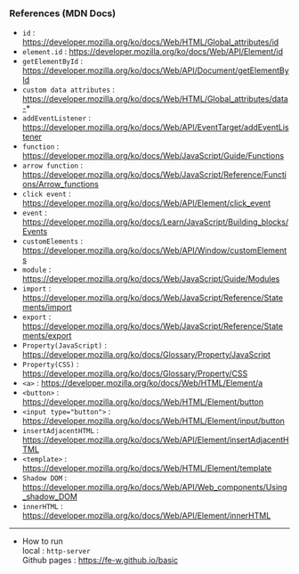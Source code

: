 ### References (MDN Docs) 

- `id` : https://developer.mozilla.org/ko/docs/Web/HTML/Global_attributes/id
- `element.id` : https://developer.mozilla.org/ko/docs/Web/API/Element/id
- `getElementById` : https://developer.mozilla.org/ko/docs/Web/API/Document/getElementById
- `custom data attributes` : https://developer.mozilla.org/ko/docs/Web/HTML/Global_attributes/data-*
- `addEventListener` : https://developer.mozilla.org/ko/docs/Web/API/EventTarget/addEventListener
- `function` : https://developer.mozilla.org/ko/docs/Web/JavaScript/Guide/Functions
- `arrow function` : https://developer.mozilla.org/ko/docs/Web/JavaScript/Reference/Functions/Arrow_functions
- `click event` : https://developer.mozilla.org/ko/docs/Web/API/Element/click_event
- `event` : https://developer.mozilla.org/ko/docs/Learn/JavaScript/Building_blocks/Events
- `customElements` : https://developer.mozilla.org/ko/docs/Web/API/Window/customElements
- `module` : https://developer.mozilla.org/ko/docs/Web/JavaScript/Guide/Modules
- `import` : https://developer.mozilla.org/ko/docs/Web/JavaScript/Reference/Statements/import
- `export` : https://developer.mozilla.org/ko/docs/Web/JavaScript/Reference/Statements/export
- `Property(JavaScript)` : https://developer.mozilla.org/ko/docs/Glossary/Property/JavaScript
- `Property(CSS)` : https://developer.mozilla.org/ko/docs/Glossary/Property/CSS
- `<a>` : https://developer.mozilla.org/ko/docs/Web/HTML/Element/a
- `<button>` : https://developer.mozilla.org/ko/docs/Web/HTML/Element/button
- `<input type="button">` : https://developer.mozilla.org/ko/docs/Web/HTML/Element/input/button
- `insertAdjacentHTML` : https://developer.mozilla.org/ko/docs/Web/API/Element/insertAdjacentHTML
- `<template>` : https://developer.mozilla.org/ko/docs/Web/HTML/Element/template
- `Shadow DOM` : https://developer.mozilla.org/ko/docs/Web/API/Web_components/Using_shadow_DOM
- `innerHTML` : https://developer.mozilla.org/ko/docs/Web/API/Element/innerHTML


***

- How to run  
  local : `http-server`  
  Github pages : https://fe-w.github.io/basic
